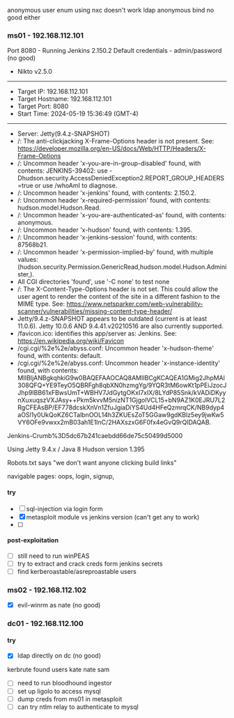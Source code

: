 anonymous user enum using nxc doesn't work
ldap anonymous bind no good either

### ms01 - 192.168.112.101
Port 8080 - Running Jenkins 2.150.2
Default credentials - admin/password (no good)

- Nikto v2.5.0
---------------------------------------------------------------------------
+ Target IP:          192.168.112.101
+ Target Hostname:    192.168.112.101
+ Target Port:        8080
+ Start Time:         2024-05-19 15:36:49 (GMT-4)
---------------------------------------------------------------------------
+ Server: Jetty(9.4.z-SNAPSHOT)
+ /: The anti-clickjacking X-Frame-Options header is not present. See: https://developer.mozilla.org/en-US/docs/Web/HTTP/Headers/X-Frame-Options
+ /: Uncommon header 'x-you-are-in-group-disabled' found, with contents: JENKINS-39402: use -Dhudson.security.AccessDeniedException2.REPORT_GROUP_HEADERS=true or use /whoAmI to diagnose.
+ /: Uncommon header 'x-jenkins' found, with contents: 2.150.2.
+ /: Uncommon header 'x-required-permission' found, with contents: hudson.model.Hudson.Read.
+ /: Uncommon header 'x-you-are-authenticated-as' found, with contents: anonymous.
+ /: Uncommon header 'x-hudson' found, with contents: 1.395.
+ /: Uncommon header 'x-jenkins-session' found, with contents: 87568b21.
+ /: Uncommon header 'x-permission-implied-by' found, with multiple values: (hudson.security.Permission.GenericRead,hudson.model.Hudson.Administer,).
+ All CGI directories 'found', use '-C none' to test none
+ /: The X-Content-Type-Options header is not set. This could allow the user agent to render the content of the site in a different fashion to the MIME type. See: https://www.netsparker.com/web-vulnerability-scanner/vulnerabilities/missing-content-type-header/
+ Jetty/9.4.z-SNAPSHOT appears to be outdated (current is at least 11.0.6). Jetty 10.0.6 AND 9.4.41.v20210516 are also currently supported.
+ /favicon.ico: identifies this app/server as: Jenkins. See: https://en.wikipedia.org/wiki/Favicon
+ /cgi.cgi/%2e%2e/abyss.conf: Uncommon header 'x-hudson-theme' found, with contents: default.
+ /cgi.cgi/%2e%2e/abyss.conf: Uncommon header 'x-instance-identity' found, with contents: MIIBIjANBgkqhkiG9w0BAQEFAAOCAQ8AMIIBCgKCAQEA1GMig2JhpMAl308QFQ+YE9TeyO5QBRFgh8qbXN0hzmgYg/9YQR3tM6owKt1pPEiJzocJJhp9IBB61xFBwsUmT+WBHV7JdGytgOKxI7xIX/8LYdP85Snk/kVADiDKyynXuxuqszVXJAsy++Pkm5kvvM5nizNT1GjgolVCL15+bN9AZ1K0EJRU7L2RgCFEAsBP/EF778dcskXnVn1ZfuJgiaDiYS4Ud4HFeQzmrqCK/NB9dyp4aOSl1y0UkQoKZ6CTalbnOOL14h3ZKUEsZoT5GGaw9gdKBlz5ey9jwKw5VY6OFe9vwxx2mB03ah1E1InC/2HAXszxG6F0fx4eGvQ9rQIDAQAB.


Jenkins-Crumb%3D5dc67b241caebdd66de75c50499d5000

Using Jetty 9.4.x / Java 8
Hudson version 1.395

Robots.txt says "we don't want anyone clicking build links"

navigable pages: oops, login, signup, 

#### try 
 - [ ] sql-injection via login form
 - [x] metasploit module vs jenkins version (can't get any to work)
 - [ ] 

#### post-exploitation
 - [ ] still need to run winPEAS
 - [ ] try to extract and crack creds form jenkins secrets
 - [ ] find kerberoastable/asreproastable users

### ms02 - 192.168.112.102

- [x] evil-winrm as nate (no good)

### dc01 - 192.168.112.100

#### try 
- [x] ldap directly on dc (no good)

kerbrute found users
kate
nate
sam

 - [ ] need to run bloodhound ingestor 
 - [ ] set up ligolo to access mysql
 - [ ] dump creds from ms01 in metasploit
 - [ ] can try ntlm relay to authenticate to mysql
